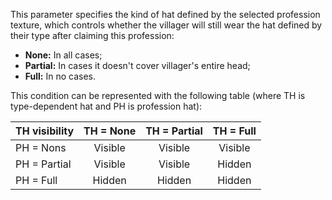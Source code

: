 This parameter specifies the kind of hat defined by the selected profession texture, which controls
whether the villager will still wear the hat defined by their type after claiming this profession:
* **None:** In all cases;
* **Partial:** In cases it doesn't cover villager's entire head;
* **Full:** In no cases.

This condition can be represented with the following table (where TH is type-dependent hat and PH is profession hat):

| TH visibility | TH = None | TH = Partial | TH = Full |
|---------------|:---------:|:------------:|:---------:|
| PH = Nons     |  Visible  |   Visible    |  Visible  |
| PH = Partial  |  Visible  |   Visible    |  Hidden   |
| PH = Full     |  Hidden   |    Hidden    |  Hidden   |